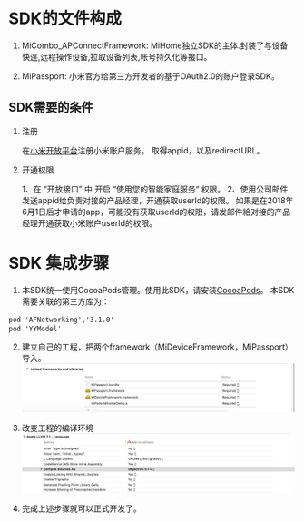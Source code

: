 <!-- beta -->
# SDK的文件构成

1. MiCombo_APConnectFramework: MiHome独立SDK的主体.封装了与设备快连,远程操作设备,拉取设备列表,帐号持久化等接口。

2. MiPassport: 小米官方给第三方开发者的基于OAuth2.0的账户登录SDK。

## SDK需要的条件

1. 注册

	在[小米开放平台](http://dev.xiaomi.com/)注册小米账户服务。 取得appid，以及redirectURL。

2. 开通权限

	1、在 “开放接口” 中 开启 “使用您的智能家庭服务“ 权限。
	2、使用公司邮件发送appid给负责对接的产品经理，开通获取userId的权限。
	如果是在2018年6月1日后才申请的app，可能没有获取userId的权限，请发邮件給对接的产品经理开通获取小米账户userId的权限。

# SDK 集成步骤

1. 本SDK统一使用CocoaPods管理。使用此SDK，请安装[CocoaPods](http://code4app.com/article/cocoapods-install-usage)。
本SDK需要关联的第三方库为：
```
pod 'AFNetworking','3.1.0'
pod 'YYModel'
```
2. 建立自己的工程，把两个framework（MiDeviceFramework，MiPassport）导入。
![导入framework](./images/framework.png)

3. 改变工程的编译环境
![编译环境设置](./images/env.png)

4. 完成上述步骤就可以正式开发了。
